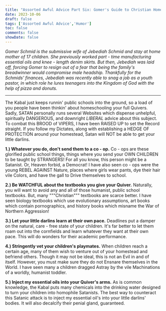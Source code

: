 ```yaml
---
title: "Assorted Awful Advice Part Six: Gomer's Guide to Christian Homeschooling"
date: 2023-10-06
draft: false
tags: ['Assorted Awful Advice','Humor']
toc: false
comments: false
showDate: false
---
```


*Gomer Schmid is the submissive wife of Jebediah Schmid and stay at home mother of 17 children. She previously worked part - time manufacturing essential oils and knee - length denim skirts. But then, Jebediah was laid off, forcing Gomer to resign out of a fear that being the family's breadwinner would compromise male headship. Thankfully for the Schmids' finances, Jebediah was recently able to snag a job as a youth pastor, in which role he lures teenagers into the Kingdom of God with the help of pizza and donuts.*

---

The Kabal just keeps runnin' public schools into the ground, so a load of you people have been thinkin' about homeschooling your full Quivers. Sadly, SATAN personally runs several Websites which dispense unhelpful, spiritually DANGEROUS, and downright *LIBERAL* advice about this subject. To combat this BROOD of VIPERS, I have been RAISED UP to set the Record straight. If you follow my Dictates, along with establishing a HEDGE OF PROTECTION around your homestead, Satan will NOT be able to get your little darlins.

**1.) Whatever you do, don't send them to a co - op.** Co - ops are these glorified public school things, things where you send your OWN CHILDREN to be taught by STRANGERS! For all you know, this person might be a Satanist. Or, Heaven forbid, a Democrat! I have also seen co - ops were the young REBEL AGAINST Nature, places where girls wear pants, dye their hair vile Colors, and have the gall to Drive themselves to school.

**2.) Be WATCHFUL about the textbooks you give your Quiver.** Naturally, you will want to avoid any and all of those humanist, public school textbooks. But, many """Christian""" textbooks are scarce better. I have seen biology textbooks which use evolutionary assumptions, art books which contain pornographics, and history books which misname the War of Northern Aggression! 

**3.) Let your little darlins learn at their own pace.** Deadlines put a damper on the natural, care - free state of your children. It's far better to let them roam out into the cornfields and learn whatever they want at their own pace. This will do wonders for their academic performance.

**4.) Stringently vet your children's playmates.** When children reach a certain age, many of them wish to venture out of your homestead and befriend others. Though it may not be ideal, this is not an Evil in and of itself. However, you must make sure they do not Ensnare themselves in the World. I have seen many a children dragged Astray by the vile Machinations of a worldly, humanist toddler. 

**5.) Inject my essential oils into your Quiver's arms.** As is common knowledge, the Kabal puts many chemicals into the drinking water designed to turn your children into homophile Satanists. The best way to counteract this Satanic attack is to inject my essential oil's into your little darlins' bodies. It will also decalcify their penial gland, guaranteed.
